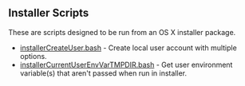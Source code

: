 ## Installer Scripts

These are scripts designed to be run from an OS X installer package.

* [installerCreateUser.bash]() - Create local user account with multiple options.
* [installerCurrentUserEnvVarTMPDIR.bash]() - Get user environment variable(s) that aren't passed when run in installer.
